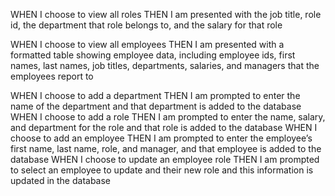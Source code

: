 WHEN I choose to view all roles
THEN I am presented with the job title, role id, the department that role belongs to, and the salary for that role
<!-- after choosing view all roles, formatted table with job title, role id, the department that role belongs to, and salary for role. -->
WHEN I choose to view all employees
THEN I am presented with a formatted table showing employee data, including employee ids, first names, last names, job titles, departments, salaries, and managers that the employees report to
<!-- after choosing view all employees, formatted able with employee ids, first and last name, job title, department, salary, and their manager -->
WHEN I choose to add a department
THEN I am prompted to enter the name of the department and that department is added to the database
WHEN I choose to add a role
THEN I am prompted to enter the name, salary, and department for the role and that role is added to the database
WHEN I choose to add an employee
THEN I am prompted to enter the employee’s first name, last name, role, and manager, and that employee is added to the database
WHEN I choose to update an employee role
THEN I am prompted to select an employee to update and their new role and this information is updated in the database 